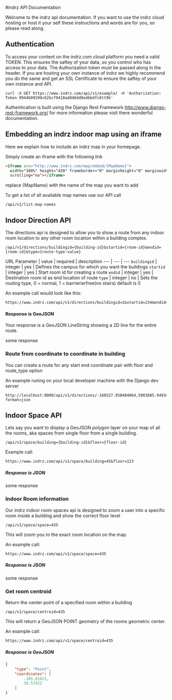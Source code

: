 #indrz API Documentation

Welcome to the indrz api documentation.  If you want to use the indrz cloud hosting or host it your self these instructions and words are for you, so please read along.

## Authentication

To access your content on the indrz.com cloud platform you need a valid TOKEN.  This ensures the saftey of your data, so you control who has access to your data.  The Authorization token must be passed along in the header.  If you are hosting your own instance of indrz we highly recommend you do the same and get an SSL Certificate to ensure the saftey of your own instance and API.

    curl -X GET https://www.indrz.com/api/v1/example/ -H 'Authorization: Token 9944b09199c62bcf9418ad846dd0e4bbdfc6tt9k'
    
 
Authentication is built using the Django Rest Framework http://www.django-rest-framework.org/  for more information please visit there wonderful documentation.  

## Embedding an indrz indoor map using an iframe

Here we explain how to include an indrz map in your homepage.

Simply create an iframe with the following link

```html
<iframe src="http://www.indrz.com/map/embed/{MapName}">
  width="100%" height="420" frameborder="0" marginheight="0" marginwidth="0"
  scrolling="no"></iframe>
```

replace {MapName}  with the name of the map you want to add

To get a list of all available map names use our API call  

    /api/v1/list-map-names


## Indoor Direction API

The directions api is designed to allow you to show a route from any indoor room location to any other room location within a building complex.

    /api/v1/directions/buildingid={building-id}&startid={room-id}&endid={room-id}&type={route-type-value}
    
    
URL Parameter | value | required | description
--- | --- | ---
`buildingid` | integer | yes | Defines the campus for which you want the buildings
`startid` | integer | yes | Start room id for creating a route
`endid` | integer | yes | Destination room id as end location of route
`type` | integer | no | Sets the routing type, 0 = normal, 1 = barrierierfree(no stairs) default is 0


An example call would look like this:

    https://www.indrz.com/api/v1/directions/buildingid=1&startid=234&endid=456
    
#### Response is GeoJSON
Your response is a GeoJSON LineString showing a 2D line for the entire route.

some response

    
### Route from coordinate to coordinate in building

You can create a route for any start end coordinate pair with floor and route_type option

An example runing on your local developer machine with the Django dev server

    http://localhost:8000/api/v1/directions/-168527.958404064,5983885.94934575,-1&-168578.959377896,5983891.19705399,3&0/?format=json
    

## Indoor Space API 

Lets say you want to display a GeoJSON polygon layer on your map of all the rooms, aka spaces from single floor from a single building.

    /api/v1/space/building={building-id}&floor={floor-id}

Example call:

    https://www.indrz.com/api/v1/space/building=45&floor=123

##### Response is JSON

some response

### Indoor Room information

Our indrz indoor room spaces api is designed to zoom a user into a specific room inside a building and show the correct floor level

    /api/v1/space/space=435

This will zoom you to the exact room location on the map.

An example call:

    https://www.indrz.com/api/v1/space/space=435

##### Response is JSON

some response

### Get room centroid

Return the center point of a specified room within a building

    /api/v1/space/centroid=435

This will return a GeoJSON POINT geometry of the rooms geometric center.

An example call:

    https://www.indrz.com/api/v1/space/centroid=435

##### Response is GeoJSON


```json
{
    "type": "Point",
    "coordinates": [
        -105.01621,
        39.57422
    ]
}

```




